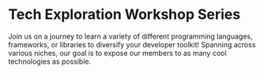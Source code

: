 # Tech Exploration Workshop Series
Join us on a journey to learn a variety of different programming languages, frameworks, or libraries to diversify your developer toolkit! Spanning across various niches, our goal is to expose our members to as many cool technologies as possible. 
